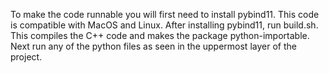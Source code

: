 To make the code runnable you will first need to install pybind11. This code is compatible with MacOS and Linux. After installing pybind11, run build.sh. This compiles the C++ code and makes the package python-importable. Next run any of the python files as seen in the uppermost layer of the project.

